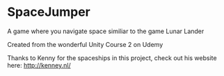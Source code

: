 # SpaceJumper
A game where you navigate space similiar to the game Lunar Lander

Created from the wonderful Unity Course 2 on Udemy

Thanks to Kenny for the spaceships in this project, check out his website here: http://kenney.nl/
